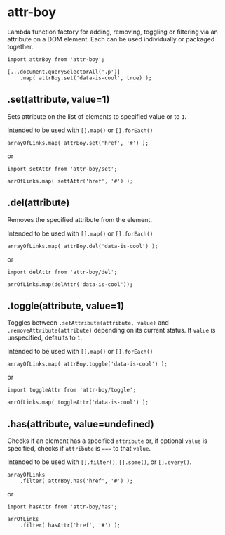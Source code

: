 # attr-boy

Lambda function factory for adding, removing, toggling or filtering via an attribute on a DOM element. Each can be used individually or packaged together.


	import attrBoy from 'attr-boy';

	[...document.querySelectorAll('.p')]
		.map( attrBoy.set('data-is-cool', true) );



## .set(attribute, value=1)

Sets attribute on the list of elements to specified value or to `1`.

Intended to be used with `[].map()` or `[].forEach()`

	arrayOfLinks.map( attrBoy.set('href', '#') );

or

	import setAttr from 'attr-boy/set';

	arrOfLinks.map( settAttr('href', '#') );



## .del(attribute)

Removes the specified attribute from the element.

Intended to be used with `[].map()` or `[].forEach()`

	arrayOfLinks.map( attrBoy.del('data-is-cool') );

or

	import delAttr from 'attr-boy/del';

	arrOfLinks.map(delAttr('data-is-cool'));



## .toggle(attribute, value=1)

Toggles between `.setAttribute(attribute, value)` and `.removeAttribute(attribute)` depending on its current status. If `value` is unspecified, defaults to `1`.

Intended to be used with `[].map()` or `[].forEach()`

	arrayOfLinks.map( attrBoy.toggle('data-is-cool') );

or

	import toggleAttr from 'attr-boy/toggle';

	arrOfLinks.map( toggleAttr('data-is-cool') );





## .has(attribute, value=undefined)

Checks if an element has a specified `attribute` or, if optional `value` is specified, checks if `attribute` is `===` to that `value`.

Intended to be used with `[].filter()`, `[].some()`, or `[].every()`.

	arrayOfLinks
		.filter( attrBoy.has('href', '#') );

or

	import hasAttr from 'attr-boy/has';

	arrOfLinks
		.filter( hasAttr('href', '#') );




